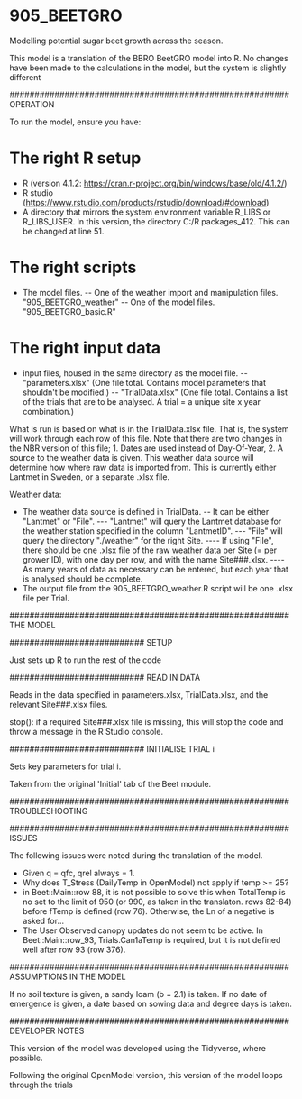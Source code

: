 # 905_BEETGRO

Modelling potential sugar beet growth across the season.

This model is a translation of the BBRO BeetGRO model into R. No changes have been made to the calculations in the model, but the system is slightly different

########################################################
OPERATION

To run the model, ensure you have:
# The right R setup
- R (version 4.1.2: https://cran.r-project.org/bin/windows/base/old/4.1.2/)
- R studio (https://www.rstudio.com/products/rstudio/download/#download)
- A directory that mirrors the system environment variable R_LIBS or R_LIBS_USER. In this version, the directory C:/R packages_412. This can be changed at line 51.
# The right scripts
- The model files.
-- One of the weather import and manipulation files. "905_BEETGRO_weather"
-- One of the model files. "905_BEETGRO_basic.R"
# The right input data
- input files, housed in the same directory as the model file.
-- "parameters.xlsx" (One file total. Contains model parameters that shouldn't be modified.)
-- "TrialData.xlsx" (One file total. Contains a list of the trials that are to be analysed. A trial = a unique site x year combination.)

What is run is based on what is in the TrialData.xlsx file. That is, the system will work through each row of this file. Note that there are two changes in the NBR version of this file; 1. Dates are used instead of Day-Of-Year, 2. A source to the weather data is given. This weather data source will determine how where raw data is imported from. This is currently either Lantmet in Sweden, or a separate .xlsx file. 

Weather data: 
- The weather data source is defined in TrialData. 
-- It can be either "Lantmet" or "File". 
--- "Lantmet" will query the Lantmet database for the weather station specified in the column "LantmetID". 
--- "File" will query the directory "./weather" for the right Site. 
---- If using "File", there should be one .xlsx file of the raw weather data per Site (= per grower ID), with one day per row, and with the name Site###.xlsx. 
---- As many years of data as necessary can be entered, but each year that is analysed should be complete. 
- The output file from the 905_BEETGRO_weather.R script will be one .xlsx file per Trial.

########################################################
THE MODEL

###########################
SETUP

Just sets up R to run the rest of the code

###########################
READ IN DATA

Reads in the data specified in parameters.xlsx, TrialData.xlsx, and the relevant Site###.xlsx files.

stop(): if a required Site###.xlsx file is missing, this will stop the code and throw a message in the R Studio console.

###########################
INITIALISE TRIAL i

Sets key parameters for trial i.

Taken from the original 'Initial' tab of the Beet module.

########################################################
TROUBLESHOOTING

########################################################
ISSUES

The following issues were noted during the translation of the model.

- Given q = qfc, qrel always = 1.
- Why does T_Stress (DailyTemp in OpenModel) not apply if temp >= 25?
- in Beet::Main::row 88, it is not possible to solve this when TotalTemp is no set to the limit of 950 (or 990, as taken in the translaton. rows 82-84) before fTemp is defined (row 76). Otherwise, the Ln of a negative is asked for...
- The User Observed canopy updates do not seem to be active. In Beet::Main::row_93, Trials.Can1aTemp is required, but it is not defined well after row 93 (row 376).

########################################################
ASSUMPTIONS IN THE MODEL

If no soil texture is given, a sandy loam (b = 2.1) is taken.
If no date of emergence is given, a date based on sowing data and degree days is taken.

########################################################
DEVELOPER NOTES

This version of the model was developed using the Tidyverse, where possible.

Following the original OpenModel version, this version of the model loops through the trials
